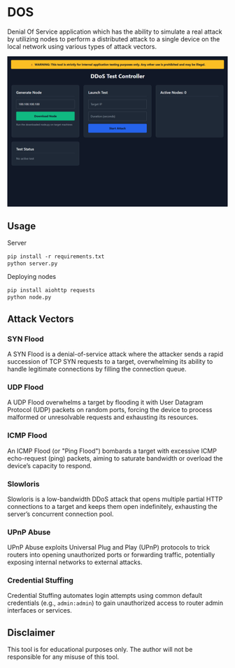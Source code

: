 # DOS
Denial Of Service application which has the ability to simulate a real attack by utilizing nodes to perform a distributed attack to a single device on the local network using various types of attack vectors.

![Screenshot](screenshot.png)

## Usage
Server
```
pip install -r requirements.txt
python server.py
```

Deploying nodes
```
pip install aiohttp requests
python node.py
```

## Attack Vectors

### SYN Flood  
A SYN Flood is a denial-of-service attack where the attacker sends a rapid succession of TCP SYN requests to a target, overwhelming its ability to handle legitimate connections by filling the connection queue.  

### UDP Flood  
A UDP Flood overwhelms a target by flooding it with User Datagram Protocol (UDP) packets on random ports, forcing the device to process malformed or unresolvable requests and exhausting its resources.  

### ICMP Flood  
An ICMP Flood (or "Ping Flood") bombards a target with excessive ICMP echo-request (ping) packets, aiming to saturate bandwidth or overload the device’s capacity to respond.  

### Slowloris  
Slowloris is a low-bandwidth DDoS attack that opens multiple partial HTTP connections to a target and keeps them open indefinitely, exhausting the server’s concurrent connection pool.  

### UPnP Abuse  
UPnP Abuse exploits Universal Plug and Play (UPnP) protocols to trick routers into opening unauthorized ports or forwarding traffic, potentially exposing internal networks to external attacks.  

### Credential Stuffing  
Credential Stuffing automates login attempts using common default credentials (e.g., `admin:admin`) to gain unauthorized access to router admin interfaces or services.

## Disclaimer
This tool is for educational purposes only. The author will not be responsible for any misuse of this tool.
